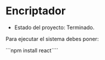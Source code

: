 <h1> Encriptador</h1>

- Estado del proyecto: Terminado.

Para ejecutar el sistema debes poner:

´´´npm install react´´´´
